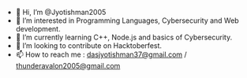 - 👋 Hi, I’m @Jyotishman2005
- 👀 I’m interested in Programming Languages, Cybersecurity and Web development. 
- 🌱 I’m currently learning C++, Node.js and basics of Cybersecurity.
- 💞️ I’m looking to contribute on Hacktoberfest.
- 📫 How to reach me : dasjyotishman37@gmail.com / thunderavalon2005@gmail.com

<!---
Jyotishman2005/Jyotishman2005 is a ✨ special ✨ repository because its `README.md` (this file) appears on your GitHub profile.
You can click the Preview link to take a look at your changes.
--->
